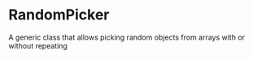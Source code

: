 # RandomPicker

A generic class that allows picking random objects from arrays with or without repeating
